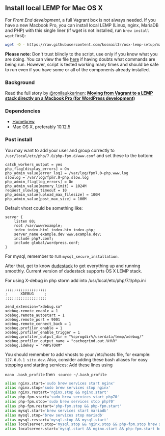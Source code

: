 ## Install local LEMP for Mac OS X

For *Front End development*, a full Vagrant box is not always needed. If you have a new Macbook Pro, you can install local LEMP (Linux, nginx, MariaDB and PHP) with this single liner (if wget is not installed, run `brew install wget` first):

```` bash
wget -O - https://raw.githubusercontent.com/kosmail3r/osx-lemp-setup/master/install.sh | bash
````

**Please note:** Don't trust blindly to the script, use only if you know what you are doing. You can view the file [here](https://github.com/digitoimistodude/osx-lemp-setup/blob/master/install.sh) if having doubts what commands are being run. However, script is tested working many times and should be safe to run even if you have some or all of the components already installed.

### Background

Read the full story by [@ronilaukkarinen](https://github.com/ronilaukkarinen): **[Moving from Vagrant to a LEMP stack directly on a Macbook Pro (for WordPress development)](https://medium.com/@rolle/moving-from-vagrant-to-a-lemp-stack-directly-on-a-macbook-pro-e935b1bc5a38)**

### Dependencies

- [Homebrew](https://brew.sh/)
- Mac OS X, preferably 10.12.5

### Post install

You may want to add your user and group correctly to `/usr/local/etc/php/7.0/php-fpm.d/www.conf` and set these to the bottom:

```` nginx
catch_workers_output = yes
php_flag[display_errors] = On
php_admin_value[error_log] = /var/log/fpm7.0-php.www.log 
slowlog = /var/log/fpm7.0-php.slow.log 
php_admin_flag[log_errors] = On
php_admin_value[memory_limit] = 1024M
request_slowlog_timeout = 10
php_admin_value[upload_max_filesize] = 100M
php_admin_value[post_max_size] = 100M
````

Default vhost could be something like:

```` nginx
server {
    listen 80;
    root /var/www/example;
    index index.html index.htm index.php;
    server_name example.dev www.example.dev;
    include php7.conf;
    include global/wordpress.conf;
}
````

For mysql, remember to run `mysql_secure_installation`.

After that, get to know [dudestack](https://github.com/digitoimistodude/dudestack) to get everything up and running smoothly. Current version of dudestack supports OS X LEMP stack.

For using X-debug in php storm add into /usr/local/etc/php/7.1/php.ini

```` XDEBUG
;;;;;;;;;;;;;;;;;;;
;      XDEBUG     ;
;;;;;;;;;;;;;;;;;;;

zend_extension="xdebug.so"
xdebug.remote_enable = 1
xdebug.remote_autostart = 1
xdebug.remote_port = 9001
xdebug.remote_connect_back = 1
xdebug.profiler_enable = 1
xdebug.profiler_enable_trigger = 1
xdebug.profiler_output_dir = "%sprogdir%/userdata/temp/xdebug/"
xdebug.profiler_output_name = "cachegrind.out.%H%R"
xdebug.idekey = "PHPSTORM"
````

You should remember to add vhosts to your /etc/hosts file, for example: `127.0.0.1 site.dev`. Also, consider adding these bash aliases for easy stopping and starting services:
Add these lines using
 
 ````nano .bash_profile````
 then
```` source ~/.bash_profile````
 
```` bash
alias nginx.start='sudo brew services start nginx'
alias nginx.stop='sudo brew services stop nginx'
alias nginx.restart='nginx.stop && nginx.start'
alias php-fpm.start='sudo brew services start php70'
alias php-fpm.stop='sudo brew services stop php70'
alias php-fpm.restart='php-fpm.stop && php-fpm.start'
alias mysql.start='brew services start mariadb'
alias mysql.stop='brew services stop mariadb'
alias mysql.restart='mysql.stop && mysql.start'
alias localserver.stop='mysql.stop && nginx.stop && php-fpm.stop brew services stop mongodb'
alias localserver.start='mysql.start && nginx.start && php-fpm.start brew services start mongodb'
````
